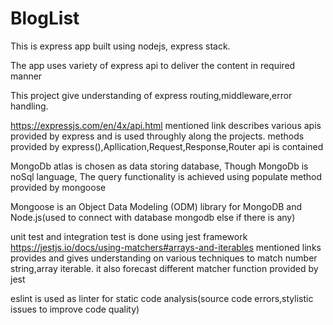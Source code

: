 # BlogList

This is express app built using nodejs, express stack.

The app uses variety of express api to deliver the content in required manner

This project give understanding of express routing,middleware,error handling. 

https://expressjs.com/en/4x/api.html
  mentioned link describes various apis provided by express and is used throughly along the projects. methods provided by express(),Apllication,Request,Response,Router api is contained

MongoDb atlas is chosen as data storing database, Though MongoDb is noSql language, The query functionality is achieved using populate method provided by mongoose 

Mongoose is an Object Data Modeling (ODM) library for MongoDB and Node.js(used to connect with database mongodb else if there is any)

unit test and integration test is done using jest framework
https://jestjs.io/docs/using-matchers#arrays-and-iterables
mentioned links provides and gives understanding on various techniques to match number string,array iterable. it also forecast different matcher function provided by jest 

eslint is used as linter for static code analysis(source code errors,stylistic issues to improve code quality)

